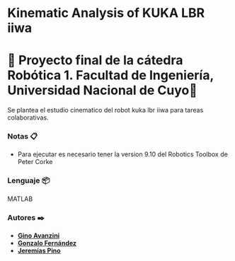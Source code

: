 # Kinematic Analysis of KUKA LBR iiwa

# 🚀 Proyecto final de la cátedra Robótica 1. Facultad de Ingeniería, Universidad Nacional de Cuyo🚀
 Se plantea el estudio cinematico del robot kuka lbr iiwa para tareas colaborativas. 
### Notas 📋 
* Para ejecutar es necesario tener la version 9.10 del 
Robotics Toolbox de Peter Corke
 
### Lenguaje 📦
 MATLAB
### Autores ✒️
* **[Gino Avanzini](https://github.com/GinoAvanzini)**
* **[Gonzalo Fernández](https://github.com/FernandezGFG)**
* **[Jeremías Pino](https://github.com/jerepino)**

